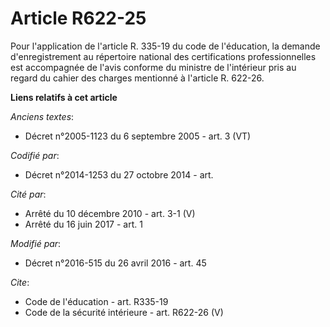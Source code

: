 # Article R622-25

Pour l'application de l'article R. 335-19 du code de l'éducation, la demande d'enregistrement au répertoire national des
certifications professionnelles est accompagnée de l'avis conforme du ministre de l'intérieur pris au regard du cahier des
charges mentionné à l'article R. 622-26.

**Liens relatifs à cet article**

_Anciens textes_:

  - Décret n°2005-1123 du 6 septembre 2005 - art. 3 (VT)

_Codifié par_:

  - Décret n°2014-1253 du 27 octobre 2014 - art.

_Cité par_:

  - Arrêté du 10 décembre 2010 - art. 3-1 (V)
  - Arrêté du 16 juin 2017 - art. 1

_Modifié par_:

  - Décret n°2016-515 du 26 avril 2016 - art. 45

_Cite_:

  - Code de l'éducation - art. R335-19
  - Code de la sécurité intérieure - art. R622-26 (V)
